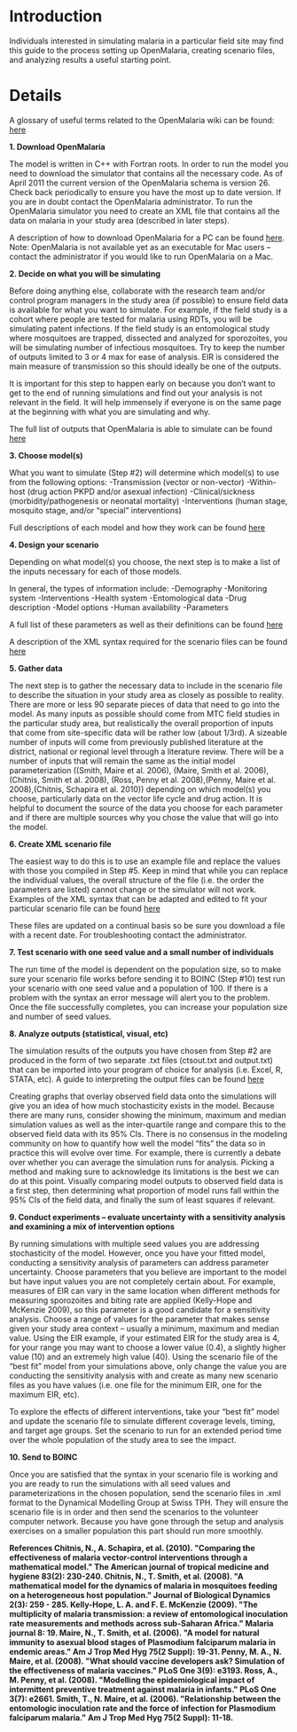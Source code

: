 # Introduction #

Individuals interested in simulating malaria in a particular field site may find this guide to the process setting up OpenMalaria, creating scenario files, and analyzing results a useful starting point.

# Details #

A glossary of useful terms related to the OpenMalaria wiki can be found: [here](http://code.google.com/p/openmalaria/wiki/Terminology)

**1.	Download OpenMalaria**

The model is written in C++ with Fortran roots. In order to run the model you need to download the simulator that contains all the necessary code. As of April 2011 the current version of the OpenMalaria schema is version 26.  Check back periodically to ensure you have the most up to date version. If you are in doubt contact the OpenMalaria administrator. To run the OpenMalaria simulator you need to create an XML file that contains all the data on malaria in your study area (described in later steps).

A description of how to download OpenMalaria for a PC can be found
[here](http://code.google.com/p/openmalaria/wiki/openmalariaTools). Note: OpenMalaria is not available yet as an executable for Mac users –contact the administrator if you would like to run OpenMalaria on a Mac.

**2.	Decide on what you will be simulating**

Before doing anything else, collaborate with the research team and/or control program managers in the study area (if possible) to ensure field data is available for what you want to simulate. For example, if the field study is a cohort where people are tested for malaria using RDTs, you will be simulating patent infections. If the field study is an entomological study where mosquitoes are trapped, dissected and analyzed for sporozoites, you will be simulating number of infectious mosquitoes. Try to keep the number of outputs limited to 3 or 4 max for ease of analysis. EIR is considered the main measure of transmission so this should ideally be one of the outputs.

It is important for this step to happen early on because you don’t want to get to the end of running simulations and find out your analysis is not relevant in the field. It will help immensely if everyone is on the same page at the beginning with what you are simulating and why.

The full list of outputs that OpenMalaria is able to simulate can be found
[here](http://code.google.com/p/openmalaria/wiki/XmlMonitoring)

**3.	Choose model(s)**

What you want to simulate (Step #2) will determine which model(s) to use from the following options:
-Transmission (vector or non-vector)
-Within-host (drug action PKPD and/or asexual infection)
-Clinical/sickness (morbidity/pathogenesis or neonatal mortality)
-Interventions (human stage, mosquito stage, and/or “special” interventions)

Full descriptions of each model and how they work can be found [here](http://code.google.com/p/openmalaria/wiki/ModelsOverview)

**4.	Design your scenario**

Depending on what model(s) you choose, the next step is to make a list of the inputs necessary for each of those models.

In general, the types of information include:
-Demography
-Monitoring system
-Interventions
-Health system
-Entomological data
-Drug description
-Model options
-Human availability
-Parameters

A full list of these parameters as well as their definitions can be found [here](http://code.google.com/p/openmalaria/wiki/ScenarioDesign)

A description of the XML syntax required for the scenario files can be found
[here](http://code.google.com/p/openmalaria/wiki/XmlScenario)


**5.	Gather data**

The next step is to gather the necessary data to include in the scenario file to describe the situation in your study area as closely as possible to reality. There are more or less 90 separate pieces of data that need to go into the model. As many inputs as possible should come from MTC field studies in the particular study area, but realistically the overall proportion of inputs that come from site-specific data will be rather low (about 1/3rd). A sizeable number of inputs will come from previously published literature at the district, national or regional level through a literature review. There will be a number of inputs that will remain the same as the initial model parameterization ((Smith, Maire et al. 2006), (Maire, Smith et al. 2006), (Chitnis, Smith et al. 2008), (Ross, Penny et al. 2008),(Penny, Maire et al. 2008),(Chitnis, Schapira et al. 2010)) depending on which model(s) you choose, particularly data on the vector life cycle and drug action. It is helpful to document the source of the data you choose for each parameter and if there are multiple sources why you chose the value that will go into the model.

**6.	Create XML scenario file**

The easiest way to do this is to use an example file and replace the values with those you compiled in Step #5. Keep in mind that while you can replace the individual values, the overall structure of the file (i.e. the order the parameters are listed) cannot change or the simulator will not work. Examples of the XML syntax that can be adapted and edited to fit your particular scenario file can be found
[here](http://code.google.com/p/openmalaria/source/browse/#svn%2Ftrunk%2Ftest)

These files are updated on a continual basis so be sure you download a file with a recent date. For troubleshooting contact the administrator.

**7.	Test scenario with one seed value and a small number of individuals**

The run time of the model is dependent on the population size, so to make sure your scenario file works before sending it to BOINC (Step #10) test run your scenario with one seed value and a population of 100. If there is a problem with the syntax an error message will alert you to the problem. Once the file successfully completes, you can increase your population size and number of seed values.

**8.	Analyze outputs (statistical, visual, etc)**

The simulation results of the outputs you have chosen from Step #2 are produced in the form of two separate .txt files (ctsout.txt and output.txt) that can be imported into your program of choice for analysis (i.e. Excel, R, STATA, etc).  A guide to interpreting the output files can be found [here](http://code.google.com/p/openmalaria/wiki/OutputFiles)

Creating graphs that overlay observed field data onto the simulations will give you an idea of how much stochasticity exists in the model. Because there are many runs, consider showing the minimum, maximum and median simulation values as well as the inter-quartile range and compare this to the observed field data with its 95% CIs. There is no consensus in the modeling community on how to quantify how well the model “fits” the data so in practice this will evolve over time. For example, there is currently a debate over whether you can average the simulation runs for analysis. Picking a method and making sure to acknowledge its limitations is the best we can do at this point. Visually comparing model outputs to observed field data is a first step, then determining what proportion of model runs fall within the 95% CIs of the field data, and finally the sum of least squares if relevant.

**9.	Conduct experiments – evaluate uncertainty with a sensitivity analysis and examining a mix of intervention options**

By running simulations with multiple seed values you are addressing stochasticity of the model. However, once you have your fitted model, conducting a sensitivity analysis of parameters can address parameter uncertainty. Choose parameters that you believe are important to the model but have input values you are not completely certain about. For example, measures of EIR can vary in the same location when different methods for measuring sporozoites and biting rate are applied (Kelly-Hope and McKenzie 2009), so this parameter is a good candidate for a sensitivity analysis.  Choose a range of values for the parameter that makes sense given your study area context – usually a minimum, maximum and median value.  Using the EIR example, if your estimated EIR for the study area is 4, for your range you may want to choose a lower value (0.4), a slightly higher value (10) and an extremely high value (40). Using the scenario file of the “best fit” model from your simulations above, only change the value you are conducting the sensitivity analysis with and create as many new scenario files as you have values (i.e. one file for the minimum EIR, one for the maximum EIR, etc).

To explore the effects of different interventions, take your “best fit” model and update the scenario file to simulate different coverage levels, timing, and target age groups. Set the scenario to run for an extended period time over the whole population of the study area to see the impact.

**10.	Send to BOINC**

Once you are satisfied that the syntax in your scenario file is working and you are ready to run the simulations with all seed values and parameterizations in the chosen population, send the scenario files in .xml format to the Dynamical Modelling Group at Swiss TPH. They will ensure the scenario file is in order and then send the scenarios to the volunteer computer network. Because you have gone through the setup and analysis exercises on a smaller population this part should run more smoothly.

**References
Chitnis, N., A. Schapira, et al. (2010). "Comparing the effectiveness of malaria vector-control interventions through a mathematical model." The American journal of tropical medicine and hygiene 83(2): 230-240.
Chitnis, N., T. Smith, et al. (2008). "A mathematical model for the dynamics of malaria in mosquitoes feeding on a heterogeneous host population." Journal of Biological Dynamics 2(3): 259 - 285.
Kelly-Hope, L. A. and F. E. McKenzie (2009). "The multiplicity of malaria transmission: a review of entomological inoculation rate measurements and methods across sub-Saharan Africa." Malaria journal 8: 19.
Maire, N., T. Smith, et al. (2006). "A model for natural immunity to asexual blood stages of Plasmodium falciparum malaria in endemic areas." Am J Trop Med Hyg 75(2 Suppl): 19-31.
Penny, M. A., N. Maire, et al. (2008). "What should vaccine developers ask? Simulation of the effectiveness of malaria vaccines." PLoS One 3(9): e3193.
Ross, A., M. Penny, et al. (2008). "Modelling the epidemiological impact of intermittent preventive treatment against malaria in infants." PLoS One 3(7): e2661.
Smith, T., N. Maire, et al. (2006). "Relationship between the entomologic inoculation rate and the force of infection for Plasmodium falciparum malaria." Am J Trop Med Hyg 75(2 Suppl): 11-18.**

